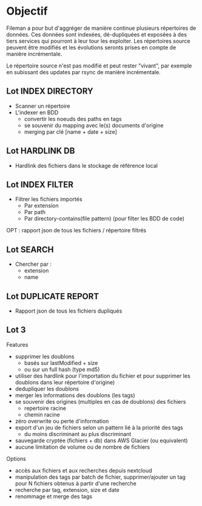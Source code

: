 # Objectif

Fileman a pour but d'aggréger de manière continue plusieurs répertoires de données.
Ces données sont indexées, dé-dupliquées et exposées à des tiers services qui pourront à leur tour les exploiter.
Les répertoires source peuvent être modifiés et les évolutions seronts prises en compte de manière incrémentale.

Le répertoire source n'est pas modifié et peut rester "vivant", par exemple en subissant des 
updates par rsync de manière incrémentale.

## Lot INDEX DIRECTORY
- Scanner un répertoire
- L'indexer en BDD
  - convertir les noeuds des paths en tags
  - se souvenir du mapping avec le(s) documents d'origine
  - merging par clé [name + date + size]

## Lot HARDLINK DB
- Hardlink des fichiers dans le stockage de référence local
  
## Lot INDEX FILTER
- Filtrer les fichiers importés 
  - Par extension
  - Par path
  - Par directory-contains(file pattern) (pour filter les BDD de code)

OPT : rapport json de tous les fichiers / répertoire filtrés

## Lot SEARCH

- Chercher par :
  - extension
  - name

## Lot DUPLICATE REPORT

- Rapport json de tous les fichiers dupliqués

## Lot 3
Features
- supprimer les doublons
    - basés sur lastModified + size
    - ou sur un full hash (type md5)
- utiliser des hardlink pour l'importation du fichier et pour supprimer les doublons dans leur répertoire d'origine)
- dedupliquer les doublons
- merger les informations des doublons (les tags)
- se souvenir des origines (multiples en cas de doublons) des fichiers
    - repertoire racine
    - chemin racine
- zéro overwrite ou perte d'information
- export d'un jeu de fichiers selon un pattern lié à la priorité des tags
    - du moins discriminant au plus discriminant
- sauvegarde cryptée (fichiers + db) dans AWS Glacier (ou equivalent)
- aucune limitation de volume ou de nombre de fichiers

  

Options
- accès aux fichiers et aux recherches depuis nextcloud
- manipulation des tags par batch de fichier, supprimer/ajouter un tag pour N fichiers obtenus à partir d'une recherche
- recherche par tag, extension, size et date
- renommage et merge des tags